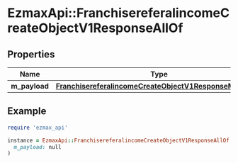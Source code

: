# EzmaxApi::FranchisereferalincomeCreateObjectV1ResponseAllOf

## Properties

| Name | Type | Description | Notes |
| ---- | ---- | ----------- | ----- |
| **m_payload** | [**FranchisereferalincomeCreateObjectV1ResponseMPayload**](FranchisereferalincomeCreateObjectV1ResponseMPayload.md) |  |  |

## Example

```ruby
require 'ezmax_api'

instance = EzmaxApi::FranchisereferalincomeCreateObjectV1ResponseAllOf.new(
  m_payload: null
)
```

